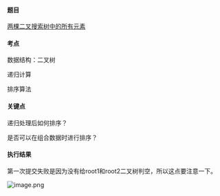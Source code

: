 #### 题目

[两棵二叉搜索树中的所有元素](https://leetcode-cn.com/problems/all-elements-in-two-binary-search-trees/)

#### 考点

数据结构：二叉树

递归计算

排序算法

#### 关键点

递归处理后如何排序？

是否可以在组合数据时进行排序？

#### 执行结果

第一次提交失败是因为没有给root1和root2二叉树判空，所以这点要注意一下。

![image.png](https://pic.leetcode-cn.com/1651410662-duylrK-image.png)